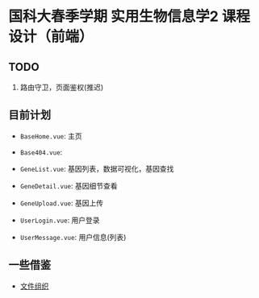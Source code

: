 # 国科大春季学期 实用生物信息学2 课程设计（前端）

## TODO


1. 路由守卫，页面鉴权(推迟)

## 目前计划

+ `BaseHome.vue`: 主页
+ `Base404.vue`: 
+ `GeneList.vue`: 基因列表，数据可视化，基因查找
+ `GeneDetail.vue`: 基因细节查看

+ `GeneUpload.vue`: 基因上传
+ `UserLogin.vue`: 用户登录
+ `UserMessage.vue`: 用户信息(列表)

## 一些借鉴

+ [文件组织](https://www.cnblogs.com/zhuhuoxingguang/p/11504396.html) 